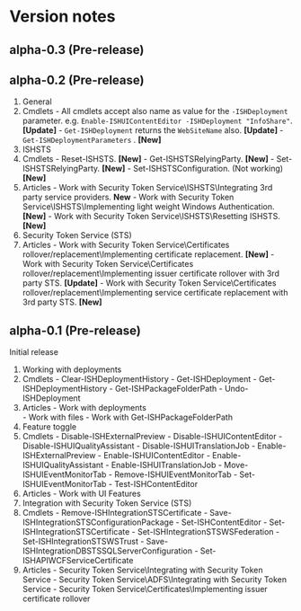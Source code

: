 # Version notes

## alpha-0.3 (Pre-release)


## alpha-0.2 (Pre-release)

1. General 
  1. Cmdlets
    - All cmdlets accept also name as value for the `-ISHDeployment` parameter. e.g. `Enable-ISHUIContentEditor -ISHDeployment "InfoShare"`. **[Update]**
    - `Get-ISHDeployment` returns the `WebSiteName` also. **[Update]**
	- `Get-ISHDeploymentParameters` . **[New]**
1. ISHSTS
  1. Cmdlets
	- Reset-ISHSTS. **[New]**
	- Get-ISHSTSRelyingParty. **[New]**
	- Set-ISHSTSRelyingParty. **[New]**
	- Set-ISHSTSConfiguration. (Not working) **[New]**
  1. Articles
    - Work with Security Token Service\ISHSTS\Integrating 3rd party service providers. **New**
    - Work with Security Token Service\ISHSTS\Implementing light weight Windows Authentication. **[New]**
    - Work with Security Token Service\ISHSTS\Resetting ISHSTS. **[New]**
1. Security Token Service (STS)
  1. Articles
    - Work with Security Token Service\Certificates rollover/replacement\Implementing certificate replacement. **[New]**
    - Work with Security Token Service\Certificates rollover/replacement\Implementing issuer certificate rollover with 3rd party STS. **[Update]**
	- Work with Security Token Service\Certificates rollover/replacement\Implementing service certificate replacement with 3rd party STS. **[New]**

## alpha-0.1 (Pre-release)
Initial release
 
1. Working with deployments
  1. Cmdlets
    - Clear-ISHDeploymentHistory
    - Get-ISHDeployment
    - Get-ISHDeploymentHistory
    - Get-ISHPackageFolderPath
    - Undo-ISHDeployment
  1. Articles
    - Work with deployments  
    - Work with files
    - Work with Get-ISHPackageFolderPath  
1. Feature toggle
  1. Cmdlets
    - Disable-ISHExternalPreview
    - Disable-ISHUIContentEditor
    - Disable-ISHUIQualityAssistant
    - Disable-ISHUITranslationJob
    - Enable-ISHExternalPreview
    - Enable-ISHUIContentEditor
    - Enable-ISHUIQualityAssistant
    - Enable-ISHUITranslationJob
    - Move-ISHUIEventMonitorTab
    - Remove-ISHUIEventMonitorTab
    - Set-ISHUIEventMonitorTab
    - Test-ISHContentEditor
  1. Articles
    - Work with UI Features  
1. Integration with Security Token Service (STS)
  1. Cmdlets
    - Remove-ISHIntegrationSTSCertificate
    - Save-ISHIntegrationSTSConfigurationPackage
    - Set-ISHContentEditor
    - Set-ISHIntegrationSTSCertificate
    - Set-ISHIntegrationSTSWSFederation
    - Set-ISHIntegrationSTSWSTrust
    - Save-ISHIntegrationDBSTSSQLServerConfiguration
    - Set-ISHAPIWCFServiceCertificate 
  1. Articles
    - Security Token Service\Integrating with Security Token Service
    - Security Token Service\ADFS\Integrating with Security Token Service
	- Security Token Service\Certificates\Implementing issuer certificate rollover
